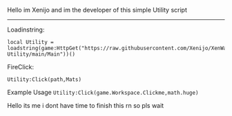 Hello im Xenijo and im the developer of this simple Utility script 


------
Loadinstring:
```
local Utility = loadstring(game:HttpGet("https://raw.githubusercontent.com/Xenijo/XenWare-Utility/main/Main"))()
```

FireClick: 
```
Utility:Click(path,Mats)
```
Example Usage
```Utility:Click(game.Workspace.Clickme,math.huge)```

Hello its me i dont have time to finish this rn so pls wait 
